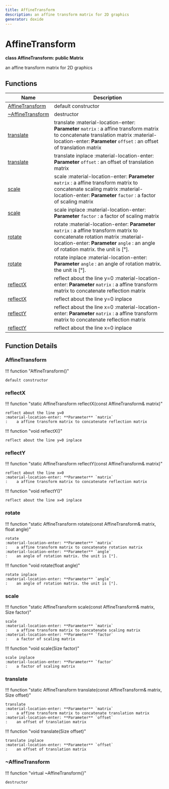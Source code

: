 ```yaml
---
title: AffineTransform
description: an affine transform matrix for 2D graphics 
generator: doxide
---
```



# AffineTransform

**class AffineTransform: public Matrix**

an affine transform matrix for 2D graphics

## Functions

| Name | Description |
| ---- | ----------- |
| [AffineTransform](#AffineTransform) | default constructor  |
| [~AffineTransform](#_u007eAffineTransform) | destructor  |
| [translate](#translate) | translate :material-location-enter: **Parameter** `matrix` :    a affine transform matrix to concatenate translation matrix :material-location-enter: **Parameter** `offset` :    an offset of translation matrix  |
| [translate](#translate) | translate inplace :material-location-enter: **Parameter** `offset` :    an offset of translation matrix  |
| [scale](#scale) | scale :material-location-enter: **Parameter** `matrix` :    a affine transform matrix to concatenate scaling matrix :material-location-enter: **Parameter** `factor` :    a factor of scaling matrix  |
| [scale](#scale) | scale inplace :material-location-enter: **Parameter** `factor` :    a factor of scaling matrix  |
| [rotate](#rotate) | rotate :material-location-enter: **Parameter** `matrix` :    a affine transform matrix to concatenate rotation matrix :material-location-enter: **Parameter** `angle` :    an angle of rotation matrix. the unit is [°].  |
| [rotate](#rotate) | rotate inplace :material-location-enter: **Parameter** `angle` :    an angle of rotation matrix. the unit is [°].  |
| [reflectX](#reflectX) | reflect about the line y=0 :material-location-enter: **Parameter** `matrix` :    a affine transform matrix to concatenate reflection matrix  |
| [reflectX](#reflectX) | reflect about the line y=0 inplace  |
| [reflectY](#reflectY) | reflect about the line x=0 :material-location-enter: **Parameter** `matrix` :    a affine transform matrix to concatenate reflection matrix  |
| [reflectY](#reflectY) | reflect about the line x=0 inplace  |

## Function Details

### AffineTransform<a name="AffineTransform"></a>

!!! function "AffineTransform()"

    default constructor

### reflectX<a name="reflectX"></a>

!!! function "static AffineTransform reflectX(const AffineTransform&amp; matrix)"

    reflect about the line y=0
    :material-location-enter: **Parameter** `matrix`
    :    a affine transform matrix to concatenate reflection matrix

!!! function "void reflectX()"

    reflect about the line y=0 inplace

### reflectY<a name="reflectY"></a>

!!! function "static AffineTransform reflectY(const AffineTransform&amp; matrix)"

    reflect about the line x=0
    :material-location-enter: **Parameter** `matrix`
    :    a affine transform matrix to concatenate reflection matrix

!!! function "void reflectY()"

    reflect about the line x=0 inplace

### rotate<a name="rotate"></a>

!!! function "static AffineTransform rotate(const AffineTransform&amp; matrix, float angle)"

    rotate
    :material-location-enter: **Parameter** `matrix`
    :    a affine transform matrix to concatenate rotation matrix
    :material-location-enter: **Parameter** `angle`
    :    an angle of rotation matrix. the unit is [°].

!!! function "void rotate(float angle)"

    rotate inplace
    :material-location-enter: **Parameter** `angle`
    :    an angle of rotation matrix. the unit is [°].

### scale<a name="scale"></a>

!!! function "static AffineTransform scale(const AffineTransform&amp; matrix, Size factor)"

    scale
    :material-location-enter: **Parameter** `matrix`
    :    a affine transform matrix to concatenate scaling matrix
    :material-location-enter: **Parameter** `factor`
    :    a factor of scaling matrix

!!! function "void scale(Size factor)"

    scale inplace
    :material-location-enter: **Parameter** `factor`
    :    a factor of scaling matrix

### translate<a name="translate"></a>

!!! function "static AffineTransform translate(const AffineTransform&amp; matrix, Size offset)"

    translate
    :material-location-enter: **Parameter** `matrix`
    :    a affine transform matrix to concatenate translation matrix
    :material-location-enter: **Parameter** `offset`
    :    an offset of translation matrix

!!! function "void translate(Size offset)"

    translate inplace
    :material-location-enter: **Parameter** `offset`
    :    an offset of translation matrix

### ~AffineTransform<a name="_u007eAffineTransform"></a>

!!! function "virtual ~AffineTransform()"

    destructor
